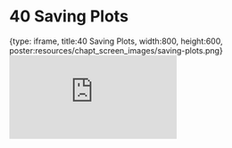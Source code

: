 # 40 Saving Plots
 
{type: iframe, title:40 Saving Plots, width:800, height:600, poster:resources/chapt_screen_images/saving-plots.png}
![](https://datatrail-jhu.github.io/DataTrail/no_toc/saving-plots.html)
 

 
